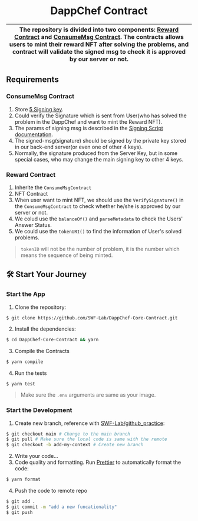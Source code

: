 <p align="center">
    <h1 align="center">
        DappChef Contract
    </h1>
</p>

| The repository is divided into two components: [Reward Contract](./contracts/Reward.sol) and [ConsumeMsg Contract](./contracts/ConsumeMsg.sol). The contracts allows users to mint their reward NFT after solving the problems, and contract will validate the signed msg to check it is approved by our server or not. |
| -------------------------------------------------------------------------------------------------------------------------------------------------------------------------------------------------------------------------------------- |




## Requirements

### ConsumeMsg Contract
1. Store [5 Signing key](https://docs.google.com/spreadsheets/d/1JHpkHeemQ1i-WCXACzaRqulWoGvU9uJ2xneoW05S42A/edit#gid=781027229).
1. Could verify the Signature which is sent from User(who has solved the problem in the DappChef and want to mint the Reward NFT).
1. The params of signing msg is described in the [Signing Script documentation](./doc/SigningScript.md).
1. The signed-msg(signature) should be signed by the private key stored in our back-end server(or even one of other 4 keys).
1. Normally, the signature produced from the Server Key, but in some special cases, who may change the main signing key to other 4 keys.

### Reward Contract

1. Inherite the `ConsumeMsgContract`
1. NFT Contract
1. When user want to mint NFT, we should use the `VerifySignature()` in the `ConsumeMsgContract` to check whether he/she is approved by our server or not.
1. We colud use the `balanceOf()` and `parseMetadata` to check the Users' Answer Status.
1. We could use the `tokenURI()` to find the information of User's solved problems.

> `tokenID` will not be the number of problem, it is the number which means the sequence of being minted.

## 🛠 Start Your Journey

### Start the App

1. Clone the repository:

```bash
$ git clone https://github.com/SWF-Lab/DappChef-Core-Contract.git
```

2. Install the dependencies:

```bash
$ cd DappChef-Core-Contract && yarn
```

3. Compile the Contracts

```bash
$ yarn compile
```

4. Run the tests
```
$ yarn test
```

> Make sure the `.env` arguments are same as your image.

### Start the Development

1. Create new branch, reference with [SWF-Lab/github_practice](https://github.com/SWF-Lab/github_practice):

```bash
$ git checkout main # Change to the main branch
$ git pull # Make sure the local code is same with the remote
$ git checkout -b add-my-context # Create new branch
```

2. Write your code...
3. Code quality and formatting. Run [Prettier](https://prettier.io/) to automatically format the code:

```bash
$ yarn format
```

4. Push the code to remote repo

```bash
$ git add .
$ git commit -m "add a new funcationality"
$ git push
```